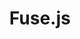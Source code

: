 ---
codehost: https://github.com/krisk/fuse
logohandle: fusejsio
sort: fusejs
title: Fuse.js
website: https://fusejs.io/
---